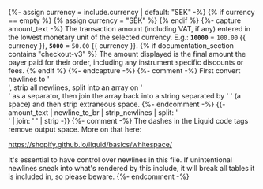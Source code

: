 {%- assign currency = include.currency | default: "SEK" -%}
{% if currency == empty %}
{% assign currency = "SEK" %}
{% endif %}
{%- capture amount_text -%}
The transaction amount (including VAT, if any) entered in the lowest monetary
unit of the selected currency. E.g.:
**`10000`** = `100.00` {{ currency }},
**`5000`** = `50.00` {{ currency }}. {% if documentation_section contains "checkout-v3" %}
The amount displayed is the final amount the payer paid for their order,
including any instrument specific discounts or fees. {% endif %}
{%- endcapture -%}
{%- comment -%}
First convert newlines to '<br />', strip all newlines, split into an array
on '<br />' as a separator, then join the array back into a string separated
by ' ' (a space) and then strip extraneous space.
{%- endcomment -%}
{{- amount_text | newline_to_br | strip_newlines | split: '<br />' | join: ' ' | strip -}}
{%- comment -%}
The dashes in the Liquid code tags remove output space. More on that here:

<https://shopify.github.io/liquid/basics/whitespace/>

It's essential to have control over newlines in this file. If unintentional
newlines sneak into what's rendered by this include, it will break all tables
it is included in, so please beware.
{%- endcomment -%}
